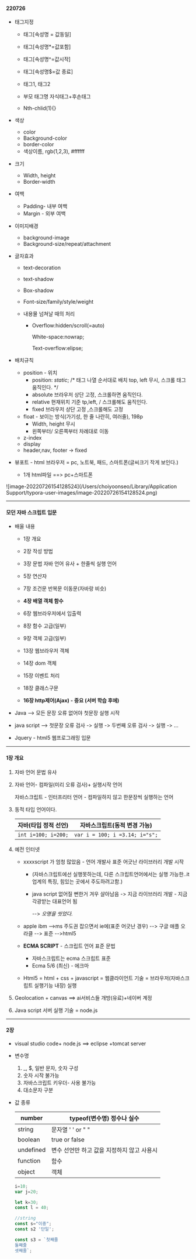 #### 220726

- 태그지정

  - 태그[속성명 = 값동일]

  - 태그[속성명*=값포함]

  - 태그[속성명^=값시작]

  - 태그[속성명$=값 종료]

  - 태그1, 태그2

  - 부모 태그명 자식태그+후손태그

  - Nth-chlid(1){}

- 색상

  - color
  - Background-color
  - border-color
  - 색상이름, rgb(1,2,3), #ffffff

- 크기

  - Width, height
  - Border-width

- 여백

  - Padding- 내부 여백
  - Margin - 외부 여백

- 이미지배경

  - background-image
  - Background-size/repeat/attachment

- 글자효과

  - text-decoration

  - text-shadow

  - Box-shadow

  - Font-size/family/style/weight

  - 내용물 넘쳐날 때의 처리

    - Overflow:hidden/scroll(=auto)

      White-space:nowrap;

      Text-overflow:elipse;

- 배치규칙

  - position - 위치
    - position: *static*; /* 태그 나열 순서대로 배치 top, left 무시, 스크롤 태그 움직인다. */
    - absolute 브라우저 상단 고정, 스크롤하면 움직인다.
    - relative 현재위치 기준 tp,left, / 스크롤해도 움직인다.
    - fixed 브라우저 상단 고정 ,스크롤해도 고정
  - float - 보이는 방식(가기성, 한 줄 나란히, 여러줄), 198p
    - Width, height 무시
    - 왼쪽부터/ 오른쪽부터 차례대로 이동 
  - z-index
  - display
  - header,nav, footer -> fixed

- 뷰포트 - html 브라우저 = pc, 노트북, 패드, 스마트폰(글씨크기 작게 보인다.)

  - 1개 html파일 ==> pc+스마트폰 

![image-20220726154128524](/Users/choiyoonseo/Library/Application Support/typora-user-images/image-20220726154128524.png)



---

#### 모던 자바 스크립트 입문

- 배울 내용

  - 1장 개요

  - 2장 작성 방법

  - 3장 문법 자바 언어 유사 + 한줄씩 실행 언어

  - 5장 연산자 

  - 7장 조건문 반복문 이동문(자바랑 비슷)

  - **4장 배열 객체 함수**

  - 6장 웹브라우저에서 입출력 

  - 8장 함수 고급(일부)

  - 9장 객체 고급(일부)

  - 13장 웹브라우저 객체

  - 14장 dom 객체

  - 15장 이벤트 처리

  - 18장 클래스구문

  - **16장 http제어(Ajax) - 중요 (서버 학습 후에)**

     

- Java --> 모든 문장 오류 없어야 첫문장 실행 시작
- java script --> 첫문장 오류 검사 -> 실행 -> 두번째 오류 검사 -> 실행 -> ...
- Jquery - html5 웹프로그래밍 입문

---

#### 1장 개요

1. 자바 언어 문법 유사

2. 자바 언어- 컴파일(미리 오류 검사)+ 실행시작 언어

   자바스크립트 - 인터프리터 언어 - 컴파일하지 않고 한문장씩 실행하는 언어

3. 동적 타입 언어이다.

   | 자바(타입 정적 선언) | 자바스크립트(동적 변경 가능)   |
   | -------------------- | ------------------------------ |
   | `int i=100; i=200;`  | `var i = 100; i =3.14; i="s";` |

4. 예전 인터넷

   - xxxxscript 가 엄청 많았음 - 언어 개발사 표준 어긋난 라이브러리 개발 시작

     - (자바스크립트에선 실행못하는데, 다른 스크립트언어에서는 실행 가능한..it업계의 특징, 힘있는 곳에서 주도하려고함.)

     - java script 없어질 뻔한거 겨우 살아남음 -> 지금 라이브러리 개발 - 지금 각광받는 대표언어 됨

       --> _오명을 씻었다._

   - apple ibm -->ms 주도권 잡으면서 ie에(표준 어긋난 경우) --> 구글 애플 오라클 --> 표준 -->html5

   - **ECMA SCRIPT** - 스크립트 언어 표준 문법

     - 자바스크립트는 ecma 스크립트 표준
     - Ecma 5/6 (최신) - 에크마 

   - Html5 = html + css + javascript = 웹클라이언트 기술 = 브라우저(자바스크립트 실행기능 내장) 실행

5. Geolocation + canvas ==> ai서비스들 개방(유료)+네이버   계정

6. Java script 서버 실행 기술 = node.js



---

#### 2장

- visual studio code+ node.js ==> eclipse +tomcat server
- 변수명
  1. _, $, 일반 문자, 숫자 구성
  2. 숫자 시작 불가능
  3. 자바스크립트 키우더- 사용 불가능
  4. 대소문자 구분

- 값 종류

  | number    | typeof(변수명) 정수나 실수                 |
  | --------- | ------------------------------------------ |
  | string    | 문자열 ' ' or " "                          |
  | boolean   | true or false                              |
  | undefined | 변수 선언만 하고 값을 지정하지 않고 사용시 |
  | function  | 함수                                       |
  | object    | 객체                                       |

  ```javascript
  i=10;
  var j=20;
  
  let k=30;
  const l = 40;
  
  //string
  const s="이중";
  const s2 '단일';
  
  const s3 = `첫째줄
  둘째줄
  셋째줄`;
  ```

  